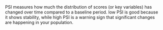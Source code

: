 PSI measures how much the distribution of scores (or key variables) has changed over time compared to a baseline period. 
 low PSI is good because it shows stability, while high PSI is a warning sign that significant changes are happening in your population.
